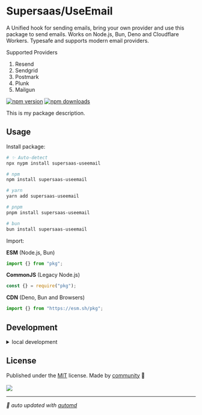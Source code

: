 # Supersaas/UseEmail

A Unified hook for sending emails, bring your own provider and use this package to send emails. Works on Node.js, Bun, Deno and Cloudflare Workers. Typesafe and supports modern email providers.

Supported Providers

1. Resend
2. Sendgrid
3. Postmark
4. Plunk
5. Mailgun

<!-- automd:badges color=yellow -->

[![npm version](https://img.shields.io/npm/v/supersaas-useemail?color=yellow)](https://npmjs.com/package/supersaas-useemail)
[![npm downloads](https://img.shields.io/npm/dm/supersaas-useemail?color=yellow)](https://npmjs.com/package/supersaas-useemail)

<!-- /automd -->

This is my package description.

## Usage

Install package:

<!-- automd:pm-install -->

```sh
# ✨ Auto-detect
npx nypm install supersaas-useemail

# npm
npm install supersaas-useemail

# yarn
yarn add supersaas-useemail

# pnpm
pnpm install supersaas-useemail

# bun
bun install supersaas-useemail
```

<!-- /automd -->

Import:

<!-- automd:jsimport cjs cdn name="pkg" -->

**ESM** (Node.js, Bun)

```js
import {} from "pkg";
```

**CommonJS** (Legacy Node.js)

```js
const {} = require("pkg");
```

**CDN** (Deno, Bun and Browsers)

```js
import {} from "https://esm.sh/pkg";
```

<!-- /automd -->

## Development

<details>

<summary>local development</summary>

- Clone this repository
- Install latest LTS version of [Node.js](https://nodejs.org/en/)
- Enable [Corepack](https://github.com/nodejs/corepack) using `corepack enable`
- Install dependencies using `pnpm install`
- Run interactive tests using `pnpm dev`

</details>

## License

<!-- automd:contributors license=MIT -->

Published under the [MIT](https://github.com/SupersaasHQ/useEmail/blob/main/LICENSE) license.
Made by [community](https://github.com/SupersaasHQ/useEmail/graphs/contributors) 💛
<br><br>
<a href="https://github.com/SupersaasHQ/useEmail/graphs/contributors">
<img src="https://contrib.rocks/image?repo=SupersaasHQ/useEmail" />
</a>

<!-- /automd -->

<!-- automd:with-automd -->

---

_🤖 auto updated with [automd](https://automd.unjs.io)_

<!-- /automd -->
